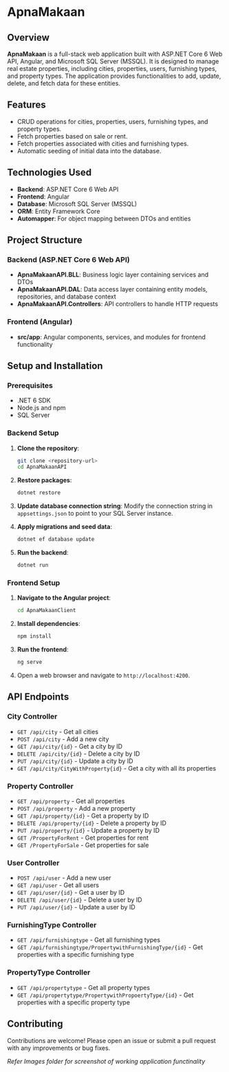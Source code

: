 # ApnaMakaan

## Overview
**ApnaMakaan** is a full-stack web application built with ASP.NET Core 6 Web API, Angular, and Microsoft SQL Server (MSSQL). It is designed to manage real estate properties, including cities, properties, users, furnishing types, and property types. The application provides functionalities to add, update, delete, and fetch data for these entities.

## Features
- CRUD operations for cities, properties, users, furnishing types, and property types.
- Fetch properties based on sale or rent.
- Fetch properties associated with cities and furnishing types.
- Automatic seeding of initial data into the database.

## Technologies Used
- **Backend**: ASP.NET Core 6 Web API
- **Frontend**: Angular
- **Database**: Microsoft SQL Server (MSSQL)
- **ORM**: Entity Framework Core
- **Automapper**: For object mapping between DTOs and entities

## Project Structure
### Backend (ASP.NET Core 6 Web API)
- **ApnaMakaanAPI.BLL**: Business logic layer containing services and DTOs
- **ApnaMakaanAPI.DAL**: Data access layer containing entity models, repositories, and database context
- **ApnaMakaanAPI.Controllers**: API controllers to handle HTTP requests

### Frontend (Angular)
- **src/app**: Angular components, services, and modules for frontend functionality

## Setup and Installation
### Prerequisites
- .NET 6 SDK
- Node.js and npm
- SQL Server

### Backend Setup
1. **Clone the repository**:
    ```sh
    git clone <repository-url>
    cd ApnaMakaanAPI
    ```

2. **Restore packages**:
    ```sh
    dotnet restore
    ```

3. **Update database connection string**: Modify the connection string in `appsettings.json` to point to your SQL Server instance.

4. **Apply migrations and seed data**:
    ```sh
    dotnet ef database update
    ```

5. **Run the backend**:
    ```sh
    dotnet run
    ```

### Frontend Setup
1. **Navigate to the Angular project**:
    ```sh
    cd ApnaMakaanClient
    ```

2. **Install dependencies**:
    ```sh
    npm install
    ```

3. **Run the frontend**:
    ```sh
    ng serve
    ```

4. Open a web browser and navigate to `http://localhost:4200`.

## API Endpoints
### City Controller
- `GET /api/city` - Get all cities
- `POST /api/city` - Add a new city
- `GET /api/city/{id}` - Get a city by ID
- `DELETE /api/city/{id}` - Delete a city by ID
- `PUT /api/city/{id}` - Update a city by ID
- `GET /api/city/CityWithProperty{id}` - Get a city with all its properties

### Property Controller
- `GET /api/property` - Get all properties
- `POST /api/property` - Add a new property
- `GET /api/property/{id}` - Get a property by ID
- `DELETE /api/property/{id}` - Delete a property by ID
- `PUT /api/property/{id}` - Update a property by ID
- `GET /PropertyForRent` - Get properties for rent
- `GET /PropertyForSale` - Get properties for sale

### User Controller
- `POST /api/user` - Add a new user
- `GET /api/user` - Get all users
- `GET /api/user/{id}` - Get a user by ID
- `DELETE /api/user/{id}` - Delete a user by ID
- `PUT /api/user/{id}` - Update a user by ID

### FurnishingType Controller
- `GET /api/furnishingtype` - Get all furnishing types
- `GET /api/furnishingtype/PropertywithFurnishingType/{id}` - Get properties with a specific furnishing type

### PropertyType Controller
- `GET /api/propertytype` - Get all property types
- `GET /api/propertytype/PropertywithPropoertyType/{id}` - Get properties with a specific property type

## Contributing
Contributions are welcome! Please open an issue or submit a pull request with any improvements or bug fixes.


*Refer Images folder for screenshot of working application functinality*
